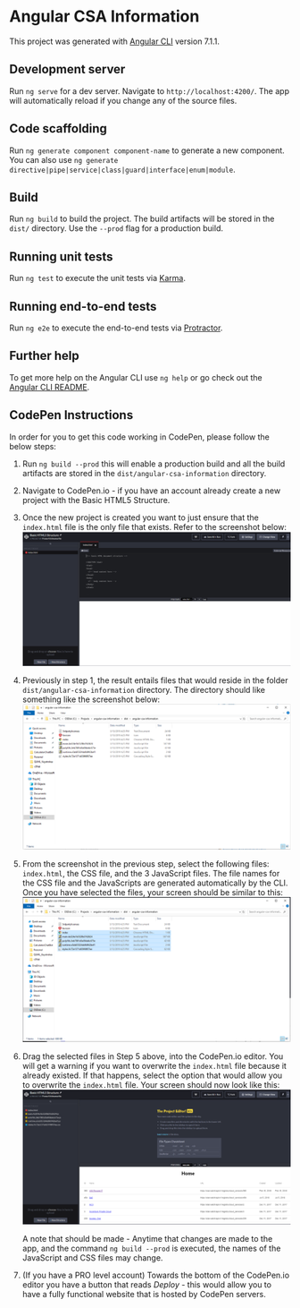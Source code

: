 # Angular CSA Information

This project was generated with [Angular CLI](https://github.com/angular/angular-cli) version 7.1.1.

## Development server

Run `ng serve` for a dev server. Navigate to `http://localhost:4200/`. The app will automatically reload if you change any of the source files.

## Code scaffolding

Run `ng generate component component-name` to generate a new component. You can also use `ng generate directive|pipe|service|class|guard|interface|enum|module`.

## Build

Run `ng build` to build the project. The build artifacts will be stored in the `dist/` directory. Use the `--prod` flag for a production build.

## Running unit tests

Run `ng test` to execute the unit tests via [Karma](https://karma-runner.github.io).

## Running end-to-end tests

Run `ng e2e` to execute the end-to-end tests via [Protractor](http://www.protractortest.org/).

## Further help

To get more help on the Angular CLI use `ng help` or go check out the [Angular CLI README](https://github.com/angular/angular-cli/blob/master/README.md).

## CodePen Instructions
In order for you to get this code working in CodePen, please follow the below steps: 

1. Run `ng build --prod` this will enable a production build and all the build artifacts are stored in the `dist/angular-csa-information` directory.
2. Navigate to CodePen.io - if you have an account already create a new project with the Basic HTML5 Structure. 
3. Once the new project is created you want to just ensure that the `index.html` file is the only file that exists. Refer to the screenshot below:
    ![Screenshot1](images\screenshot-codepen.io.png)

4. Previously in step 1, the result entails files that would reside in the folder `dist/angular-csa-information` directory. The directory should like something like the screenshot below: 
   ![Screenshot2](images\dist-file-directory.png)

5. From the screenshot in the previous step, select the following files: `index.html`, the CSS file, and the 3 JavaScript files. The file names for the CSS file and the JavaScripts are generated automatically by the CLI. Once you have selected the files, your screen should be similar to this: 
   ![Screenshot3](images\file-selections.png)

6. Drag the selected files in Step 5 above, into the CodePen.io editor. You will get a warning if you want to overwrite the `index.html` file because it already existed. If that happens, select the option that would allow you to overwrite the `index.html` file. Your screen should now look like this: 
   ![Screenshot4](images\codepen.io-postfileupload.png)

   A note that should be made - Anytime that changes are made to the app, and the command `ng build --prod` is executed, the names of the JavaScript and CSS files may change. 

7. (If you have a PRO level account) Towards the bottom of the CodePen.io editor you have a button that reads *Deploy* - this would allow you to have a fully functional website that is hosted by CodePen servers.